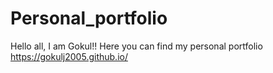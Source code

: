# Personal_portfolio
Hello all, I am Gokul!! Here you can find my personal portfolio
https://gokulj2005.github.io/
